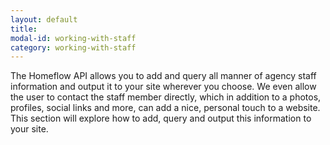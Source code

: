 ```yaml
---
layout: default
title:
modal-id: working-with-staff
category: working-with-staff
---
```

The Homeflow API allows you to add and query all manner of agency staff information and output it to your site wherever you choose. We even allow the user to contact the staff member directly, which in addition to a photos, profiles, social links and more, can add a nice, personal touch to a website. This section will explore how to add, query and output this information to your site.